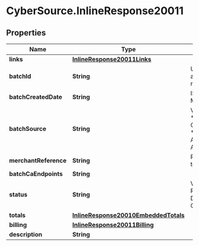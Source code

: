 # CyberSource.InlineResponse20011

## Properties
Name | Type | Description | Notes
------------ | ------------- | ------------- | -------------
**links** | [**InlineResponse20011Links**](InlineResponse20011Links.md) |  | [optional] 
**batchId** | **String** | Unique identification number assigned to the submitted request. | [optional] 
**batchCreatedDate** | **String** | ISO-8601 format: yyyy-MM-ddTHH:mm:ssZ | [optional] 
**batchSource** | **String** | Valid Values:   * SCHEDULER   * TOKEN_API   * CREDIT_CARD_FILE_UPLOAD   * AMEX_REGSITRY   * AMEX_REGISTRY_API   * AMEX_MAINTENANCE  | [optional] 
**merchantReference** | **String** | Reference used by merchant to identify batch. | [optional] 
**batchCaEndpoints** | **String** |  | [optional] 
**status** | **String** | Valid Values:   * REJECTED   * RECEIVED   * VALIDATED   * DECLINED   * PROCESSING   * COMPLETED  | [optional] 
**totals** | [**InlineResponse20010EmbeddedTotals**](InlineResponse20010EmbeddedTotals.md) |  | [optional] 
**billing** | [**InlineResponse20011Billing**](InlineResponse20011Billing.md) |  | [optional] 
**description** | **String** |  | [optional] 


